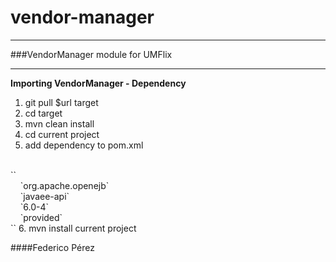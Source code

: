 vendor-manager
==============

---
###VendorManager module for UMFlix

---
**Importing VendorManager - Dependency**

1. git pull $url target
2. cd target
3. mvn clean install
4. cd current project
5. add dependency to pom.xml
<br />
	`<dependency>`<br />
	    &nbsp;&nbsp;&nbsp;&nbsp;`<groupId>org.apache.openejb</groupId>`<br />
        &nbsp;&nbsp;&nbsp;&nbsp;`<artifactId>javaee-api</artifactId>`<br />
        &nbsp;&nbsp;&nbsp;&nbsp;`<version>6.0-4</version>`<br />
        &nbsp;&nbsp;&nbsp;&nbsp;`<scope>provided</scope>`<br />
    `</dependency>`
6. mvn install current project

####Federico Pérez